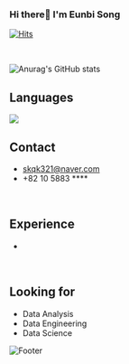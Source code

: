 ### Hi there👋 I'm Eunbi Song 
[![Hits](https://hits.seeyoufarm.com/api/count/incr/badge.svg?url=https%3A%2F%2Fgithub.com%2Feunbi413&count_bg=%239196A1&title_bg=%23536E9F&icon=&icon_color=%23E7E7E7&title=hits&edge_flat=false)](https://hits.seeyoufarm.com)

<br> 

![Anurag's GitHub stats](https://github-readme-stats.vercel.app/api?username=eunbi413&show_icons=true&theme=nord)



## Languages
<img src="https://img.shields.io/badge/Python-3766AB?style=flat-square&logo=Python&logoColor=white"/>

<br>


## Contact 
- skqk321@naver.com
- +82 10 5883 ****

<br>

## Experience 
- 

<br>

## Looking for 

- Data Analysis
- Data Engineering 
- Data Science 

![`Footer`](https://capsule-render.vercel.app/api?type=waving&color=auto&height=200&section=footer)